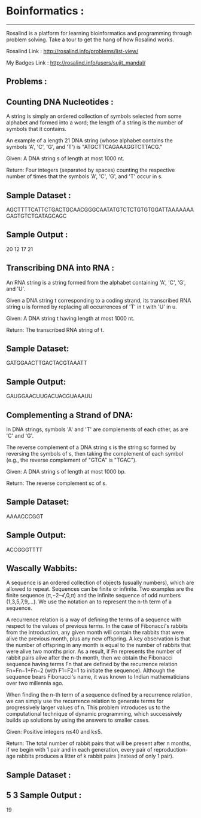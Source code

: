 # Boinformatics :
-----------------

Rosalind is a platform for learning bioinformatics and programming through problem solving. Take a tour to get the hang of how Rosalind works.

Rosalind Link : http://rosalind.info/problems/list-view/


My Badges Link : http://rosalind.info/users/sujit_mandal/

Problems : 
----------

Counting DNA Nucleotides :
--------------------------
A string is simply an ordered collection of symbols selected from some alphabet and formed into a word; the length of a string is the number of symbols that it contains.

An example of a length 21 DNA string (whose alphabet contains the symbols 'A', 'C', 'G', and 'T') is "ATGCTTCAGAAAGGTCTTACG."

Given: A DNA string s of length at most 1000 nt.

Return: Four integers (separated by spaces) counting the respective number of times that the symbols 'A', 'C', 'G', and 'T' occur in s.

Sample Dataset :
----------------
AGCTTTTCATTCTGACTGCAACGGGCAATATGTCTCTGTGTGGATTAAAAAAAGAGTGTCTGATAGCAGC

Sample Output :
-------------
20 12 17 21


Transcribing DNA into RNA :
---------------------------
An RNA string is a string formed from the alphabet containing 'A', 'C', 'G', and 'U'.

Given a DNA string t corresponding to a coding strand, its transcribed RNA string u is formed by replacing all occurrences of 'T' in t with 'U' in u.

Given: A DNA string t having length at most 1000 nt.

Return: The transcribed RNA string of t.

Sample Dataset:
---------------
GATGGAACTTGACTACGTAAATT

Sample Output:
--------------
GAUGGAACUUGACUACGUAAAUU

Complementing a Strand of DNA:
-----------------------------
In DNA strings, symbols 'A' and 'T' are complements of each other, as are 'C' and 'G'.

The reverse complement of a DNA string s is the string sc formed by reversing the symbols of s, then taking the complement of each symbol (e.g., the reverse complement of "GTCA" is "TGAC").

Given: A DNA string s of length at most 1000 bp.

Return: The reverse complement sc of s.

Sample Dataset:
--------------
AAAACCCGGT

Sample Output:
-------------
ACCGGGTTTT

Wascally Wabbits:
-----------------
A sequence is an ordered collection of objects (usually numbers), which are allowed to repeat. Sequences can be finite or infinite. Two examples are the finite sequence (π,−2–√,0,π) and the infinite sequence of odd numbers (1,3,5,7,9,…). We use the notation an to represent the n-th term of a sequence.

A recurrence relation is a way of defining the terms of a sequence with respect to the values of previous terms. In the case of Fibonacci's rabbits from the introduction, any given month will contain the rabbits that were alive the previous month, plus any new offspring. A key observation is that the number of offspring in any month is equal to the number of rabbits that were alive two months prior. As a result, if Fn represents the number of rabbit pairs alive after the n-th month, then we obtain the Fibonacci sequence having terms Fn that are defined by the recurrence relation Fn=Fn−1+Fn−2 (with F1=F2=1 to initiate the sequence). Although the sequence bears Fibonacci's name, it was known to Indian mathematicians over two millennia ago.

When finding the n-th term of a sequence defined by a recurrence relation, we can simply use the recurrence relation to generate terms for progressively larger values of n. This problem introduces us to the computational technique of dynamic programming, which successively builds up solutions by using the answers to smaller cases.

Given: Positive integers n≤40 and k≤5.

Return: The total number of rabbit pairs that will be present after n months, if we begin with 1 pair and in each generation, every pair of reproduction-age rabbits produces a litter of k rabbit pairs (instead of only 1 pair).

Sample Dataset :
---------------
5 3
Sample Output :
---------------
19
